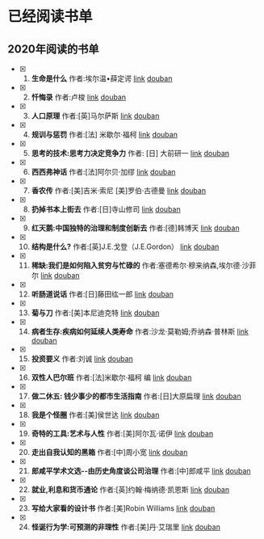 # 已经阅读书单

## 2020年阅读的书单
- [x] 1. **生命是什么**  作者:埃尔温•薛定谔 [link](./book/2020/生命是什么.md) [douban](https://book.douban.com/subject/1317485/)
- [x] 2. **忏悔录**  作者:卢梭 [link](./book/2020/忏悔录.md) [douban](https://book.douban.com/subject/5437037/)
- [x] 3. **人口原理**  作者:[英]马尔萨斯 [link](./book/2020/人口原理.md) [douban](https://book.douban.com/subject/1274030/)
- [x] 4. **规训与惩罚**  作者:[法] 米歇尔·福柯 [link](./book/2020/规训与惩罚.md) [douban](https://book.douban.com/subject/1012307/)
- [x] 5. **思考的技术:思考力决定竞争力**  作者: [日] 大前研一 [link](./book/2020/思考的技术-思考力决定竞争力.md) [douban](https://book.douban.com/subject/5325852/)
- [x] 6. **西西弗神话**  作者:[法]阿尔贝·加缪 [link](./book/2020/西西弗神话.md) [douban](https://book.douban.com/subject/24257403/)
- [x] 7. **香农传**  作者:[美]吉米·索尼 [美]罗伯·古德曼 [link](./book/2020/香农传.md) [douban](https://book.douban.com/subject/30320103/)
- [x] 8. **扔掉书本上街去**  作者:[日]寺山修司 [link](./book/2020/扔掉书本上街去.md) [douban](https://book.douban.com/subject/27013392/)
- [x] 9. **红天鹅:中国独特的治理和制度创新去**  作者:[德]韩博天 [link](./book/2020/红天鹅-中国独特的治理和制度创新.md) [douban](https://book.douban.com/subject/30389731/)
- [x] 10. **结构是什么?**  作者:[英]J.E.戈登（J.E.Gordon） [link](./book/2020/红天鹅-结构是什么.md) [douban](https://book.douban.com/subject/34778204/)
- [x] 11. **稀缺:我们是如何陷入贫穷与忙碌的**  作者:塞德希尔·穆来纳森,埃尔德·沙菲尔 [link](./book/2020/稀缺-我们是如何陷入贫穷与忙碌的.md) [douban](https://book.douban.com/subject/26178426/)
- [x] 12. **听肠道说话**  作者:[日]藤田纮一郎 [link](./book/2020/听肠道说话.md) [douban](https://book.douban.com/subject/27111770/)
- [x] 13. **菊与刀**  作者:[美]本尼迪克特 [link](./book/2020/菊与刀.md) [douban](https://book.douban.com/subject/1022238/)
- [x] 14. **病者生存:疾病如何延续人类寿命**  作者:沙龙·莫勒姆;乔纳森·普林斯 [link](./book/2020/病者生存-疾病如何延续人类寿命.md) [douban](https://book.douban.com/subject/30219713/)
- [x] 15. **投资要义**  作者:刘诚 [link](./book/2020/投资要义.md) [douban](https://book.douban.com/subject/27173829/)
- [x] 16. **双性人巴尔班**  作者:[法]米歇尔·福柯 编 [link](./book/2020/投资要义.md) [douban](https://book.douban.com/subject/30422637/)
- [x] 17. **做二休五: 钱少事少的都市生活指南** 作者:[日]大原扁理  [link](./book/2020/做二休五-钱少事少的都市生活指南.md) [douban](https://book.douban.com/subject/30413046/)
- [x] 18. **我是个怪圈** 作者:[美]侯世达  [link](./book/2020/我是个怪圈.md) [douban](https://book.douban.com/subject/30335756/)
- [x] 19. **奇特的工具:艺术与人性** 作者:[美]阿尔瓦·诺伊  [link](./book/2020/奇特的工具-艺术与人性.md) [douban](https://book.douban.com/subject/35027985/)
- [x] 20. **走出自我认知的黑箱** 作者:[中]周小宽  [link](./book/2020/走出自我认知的黑箱.md) [douban](https://book.douban.com/subject/34997632/)
- [x] 21. **郎咸平学术文选\-\-由历史角度谈公司治理** 作者:[中]郎咸平 [link](./book/2020/郎咸平学术文选-由历史角度谈公司治理.md) [douban](https://book.douban.com/subject/2326487/)
- [x] 22. **就业,利息和货币通论** 作者:[英]约翰·梅纳德·凯恩斯  [link](./book/2020/就业利息和货币通论.md) [douban](https://book.douban.com/subject/1137246/)
- [x] 23. **写给大家看的设计书**  作者:[美]Robin Williams  [link](./book/2020/写给大家看的设计书.md) [douban](https://book.douban.com/subject/3323633/)
- [x] 24. **怪诞行为学:可预测的非理性** 作者:[美]丹·艾瑞里  [link](./book/2020/怪诞行为学-可预测的非理性.md) [douban](https://book.douban.com/subject/4929844/)
